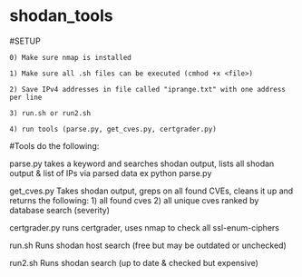 # shodan_tools

#SETUP

	0) Make sure nmap is installed 

	1) Make sure all .sh files can be executed (cmhod +x <file>)

	2) Save IPv4 addresses in file called "iprange.txt" with one address per line
	
	3) run.sh or run2.sh

	4) run tools (parse.py, get_cves.py, certgrader.py)


#Tools do the following:

parse.py 
	takes a keyword and searches shodan output, lists all shodan output & list of IPs via parsed data
		ex 
			python parse.py <keyword>

get_cves.py
	Takes shodan output, greps on all found CVEs, cleans it up and returns the following:
		1) all found cves
		2) all unique cves ranked by database search (severity)

certgrader.py
	runs certgrader, uses nmap to check all ssl-enum-ciphers

run.sh
	Runs shodan host search (free but may be outdated or unchecked)

run2.sh
	Runs shodan search (up to date & checked but expensive)
